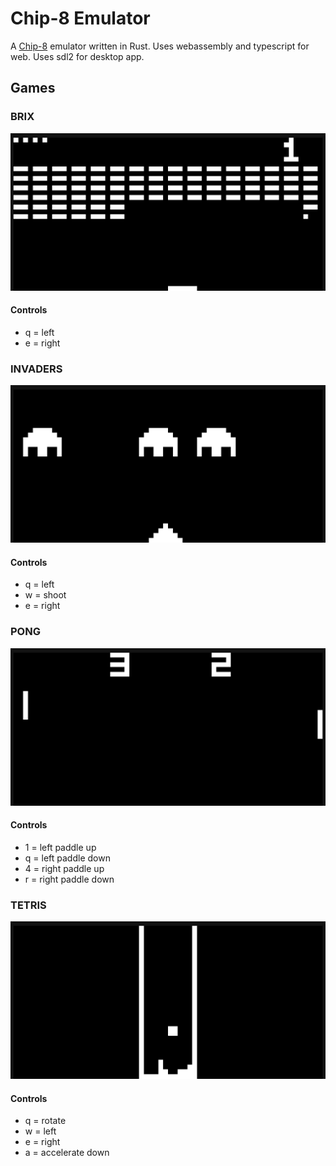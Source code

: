 # Chip-8 Emulator

A [Chip-8](https://en.wikipedia.org/wiki/CHIP-8) emulator written in Rust. Uses webassembly and typescript for web. Uses sdl2 for desktop app.

## Games

### BRIX

![brix](./screenshots/brix.png)

#### Controls

- q = left
- e = right

### INVADERS

![invaders](./screenshots/invaders.png)

#### Controls

- q = left
- w = shoot
- e = right

### PONG

![pong](./screenshots/pong.png)

#### Controls

- 1 = left paddle up
- q = left paddle down
- 4 = right paddle up
- r = right paddle down

### TETRIS

![tetris](./screenshots/tetris.png)

#### Controls

- q = rotate
- w = left
- e = right
- a = accelerate down

